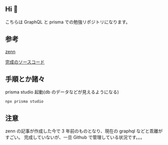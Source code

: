 ## Hi 👋

こちらは GraphQL と prisma での勉強リポジトリになります。

## 参考

[zenn](https://zenn.dev/eringiv3/books/a85174531fd56a)

[完成のソースコード](https://github.com/EringiV3/apollo-server-prisma-todo-app)

## 手順とか諸々

prisma studio 起動(db のデータなどが見えるようになる)

```
npx prisma studio
```

## 注意

zenn の記事が作成した今で 3 年前のものとなり、現在の graphql などと乖離がすごい。
完成していないが、一旦 Github で管理している状況です。。。
